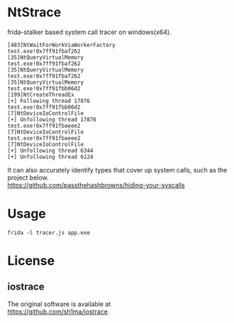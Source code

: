 # NtStrace

frida-stalker based system call tracer on windows(x64).

```
[483]NtWaitForWorkViaWorkerFactory
test.exe!0x7ff91fbaf262
[35]NtQueryVirtualMemory
test.exe!0x7ff91fbaf262
[35]NtQueryVirtualMemory
test.exe!0x7ff91fbaf262
[35]NtQueryVirtualMemory
test.exe!0x7ff91fbb06d2
[199]NtCreateThreadEx
[+] Following thread 17876
test.exe!0x7ff91fbb06d2
[7]NtDeviceIoControlFile
[+] Unfollowing thread 17876
test.exe!0x7ff91fbaeee2
[7]NtDeviceIoControlFile
test.exe!0x7ff91fbaeee2
[7]NtDeviceIoControlFile
[+] Unfollowing thread 6344
[+] Unfollowing thread 6124
```

It can also accurately identify types that cover up system calls, such as the project below.  
https://github.com/passthehashbrowns/hiding-your-syscalls

# Usage

```
frida -l tracer.js app.exe
```

# License

## iostrace

The original software is available at  
https://github.com/sh1ma/iostrace.
